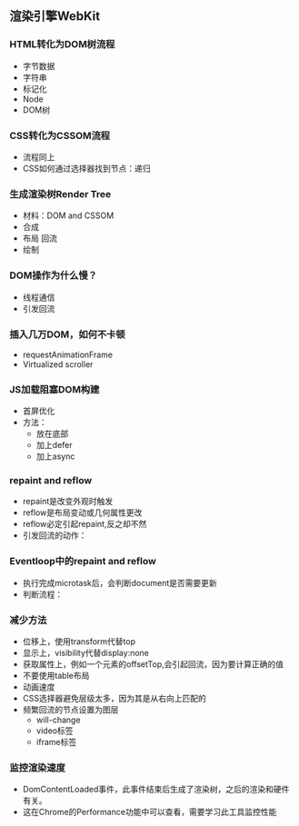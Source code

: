 ## 渲染引擎WebKit
### HTML转化为DOM树流程
* 字节数据
* 字符串
* 标记化
* Node
* DOM树

### CSS转化为CSSOM流程
* 流程同上
* CSS如何通过选择器找到节点：递归

### 生成渲染树Render Tree
* 材料：DOM and CSSOM
* 合成
* 布局 回流
* 绘制

### DOM操作为什么慢？
* 线程通信
* 引发回流

### 插入几万DOM，如何不卡顿
* requestAnimationFrame
* Virtualized scroller

### JS加载阻塞DOM构建
* 首屏优化
* 方法：
  * 放在底部
  * 加上defer
  * 加上async

### repaint and reflow
* repaint是改变外观时触发
* reflow是布局变动或几何属性更改
* reflow必定引起repaint,反之却不然
* 引发回流的动作：

### Eventloop中的repaint and reflow
* 执行完成microtask后，会判断document是否需要更新
* 判断流程：

### 减少方法
* 位移上，使用transform代替top
* 显示上，visibility代替display:none
* 获取属性上，例如一个元素的offsetTop,会引起回流，因为要计算正确的值
* 不要使用table布局
* 动画速度
* CSS选择器避免层级太多，因为其是从右向上匹配的
* 频繁回流的节点设置为图层
  * will-change
  * video标签
  * iframe标签

### 监控渲染速度
* DomContentLoaded事件，此事件结束后生成了渲染树，之后的渲染和硬件有关。
* 这在Chrome的Performance功能中可以查看，需要学习此工具监控性能